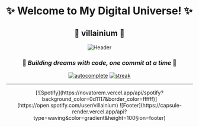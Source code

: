 # ✨ Welcome to My Digital Universe! ✨

<div align="center">
  
  ## 🚀 villainium 🚀
  
  ![Header](https://capsule-render.vercel.app/api?type=waving&color=gradient&height=300&section=header&text=Hello%20World!&fontSize=90&animation=fadeIn)

  ### 🌟 _Building dreams with code, one commit at a time_ 🌟
  
  [![autocomplete](https://codeium.com/badges/user/villainium/autocomplete)](https://codeium.com/profile/villainium) [![streak](https://codeium.com/badges/v2/user/villainium/streak)](https://codeium.com/profile/villainium)
  
</div>

---



<div align="center">
[![Spotify](https://novatorem.vercel.app/api/spotify?background_color=0d1117&border_color=ffffff)](https://open.spotify.com/user/villainium)
  ![Footer](https://capsule-render.vercel.app/api?type=waving&color=gradient&height=100&section=footer)
  
</div>
